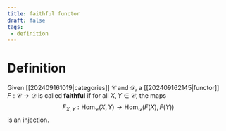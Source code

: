 ```yaml
---
title: faithful functor
draft: false
tags:
 - definition
---
```

# Definition
Given [[202409161019|categories]] $\mathcal{C}$ and $\mathcal{D}$, a [[202409162145|functor]] $F: \mathcal{C} \to \mathcal{D}$ is called **faithful** if for all $X, Y \in \mathcal{C}$, the maps
$$
F_{X,Y}:\text{Hom}_\mathcal{C}(X,Y) \longrightarrow \text{Hom}_\mathcal{D}\big(F(X), F(Y)\big)
$$
is an injection.
